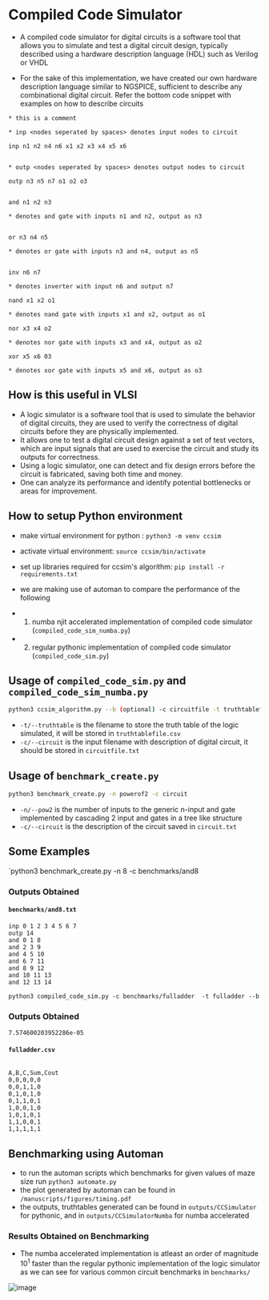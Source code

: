 # Compiled Code Simulator

- A compiled code simulator for digital circuits is a software tool that allows you to simulate and test a digital circuit design, typically described using a hardware description language (HDL) such as Verilog or VHDL

- For the sake of this implementation, we have created our own hardware description language similar to NGSPICE, sufficient to describe any combinational digital circuit. Refer the bottom code snippet with examples on how to describe circuits

```
* this is a comment

* inp <nodes seperated by spaces> denotes input nodes to circuit

inp n1 n2 n4 n6 x1 x2 x3 x4 x5 x6


* outp <nodes seperated by spaces> denotes output nodes to circuit

outp n3 n5 n7 o1 o2 o3


and n1 n2 n3

* denotes and gate with inputs n1 and n2, output as n3


or n3 n4 n5 

* denotes or gate with inputs n3 and n4, output as n5 


inv n6 n7

* denotes inverter with input n6 and output n7

nand x1 x2 o1

* denotes nand gate with inputs x1 and x2, output as o1 

nor x3 x4 o2

* denotes nor gate with inputs x3 and x4, output as o2 

xor x5 x6 03

* denotes xor gate with inputs x5 and x6, output as o3 

```

## How is this useful in VLSI 

- A logic simulator is a software tool that is used to simulate the behavior of digital circuits, they are used to verify the correctness of digital circuits before they are physically implemented.
- It allows one to test a digital circuit design against a set of test vectors, which are input signals that are used to exercise the circuit and study its outputs for correctness.
- Using a logic simulator, one can detect and fix design errors before the circuit is fabricated, saving both time and money.
- One can analyze its performance and identify potential bottlenecks or areas for improvement.

## How to setup Python environment

- make virtual environment for python : `python3 -m venv ccsim`
- activate virtual environment: `source ccsim/bin/activate`
- set up libraries required for ccsim's algorithm: `pip install -r requirements.txt`

- we are making use of automan to compare the performance of the following
- 1. numba njit accelerated implementation of compiled code simulator (`compiled_code_sim_numba.py`)
- 2. regular pythonic implementation of compiled code simulator (`compiled_code_sim.py`)


## Usage of `compiled_code_sim.py` and `compiled_code_sim_numba.py`

```bash
python3 ccsim_algorithm.py --b (optional) -c circuitfile -t truthtablefile
```
- `-t/--truthtable` is the filename to store the truth table of the logic simulated, it will be stored in `truthtablefile.csv`
- `-c/--circuit` is the input filename with description of digital circuit, it should be stored in `circuitfile.txt`

## Usage of `benchmark_create.py`

```bash
python3 benchmark_create.py -n powerof2 -c circuit
``` 

- `-n/--pow2` is the number of inputs to the generic n-input and gate implemented by cascading 2 input and gates in a tree like structure
- `-c/--circuit` is the description of the circuit saved in `circuit.txt`

## Some Examples

`python3 benchmark_create.py -n 8 -c benchmarks/and8

### Outputs Obtained 

#### `benchmarks/and8.txt`

```
inp 0 1 2 3 4 5 6 7
outp 14
and 0 1 8
and 2 3 9
and 4 5 10
and 6 7 11
and 8 9 12
and 10 11 13
and 12 13 14
```

`python3 compiled_code_sim.py -c benchmarks/fulladder  -t fulladder --b`

### Outputs Obtained


```
7.574600203952286e-05
```

#### `fulladder.csv`


```

A,B,C,Sum,Cout
0,0,0,0,0
0,0,1,1,0
0,1,0,1,0
0,1,1,0,1
1,0,0,1,0
1,0,1,0,1
1,1,0,0,1
1,1,1,1,1

```

## Benchmarking using Automan
- to run the automan scripts which benchmarks for given values of maze size run `python3 automate.py`
- the plot generated by automan can be found in `/manuscripts/figures/timing.pdf`
- the outputs, truthtables generated can be found in `outputs/CCSimulator` for pythonic, and in `outputs/CCSimulatorNumba` for numba accelerated

### Results Obtained on Benchmarking

- The numba accelerated implementation is atleast an order of magnitude $10^1$ faster than the regular pythonic implementation of the logic simulator as we can see for various common circuit benchmarks in `benchmarks/` 

![image](https://user-images.githubusercontent.com/46604893/234865017-2574f715-2618-4c55-bac2-50307c7d0a17.png)

